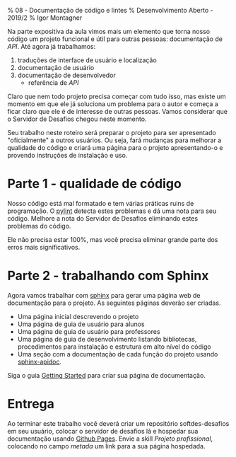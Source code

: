 % 08 - Documentação de código e lintes
% Desenvolvimento Aberto - 2019/2
% Igor Montagner
 
Na parte expositiva da aula vimos mais um elemento que torna nosso código um projeto funcional e útil para outras pessoas: documentação de *API*. Até agora já trabalhamos:

1. traduções de interface de usuário e localização
1. documentação de usuário
2. documentação de desenvolvedor
    * referência de *API*

Claro que nem todo projeto precisa começar com tudo isso, mas existe um momento em que ele já soluciona um problema para o autor e começa a ficar claro que ele é de interesse de outras pessoas. Vamos considerar que o Servidor de Desafios chegou neste momento. 

Seu trabalho neste roteiro será preparar o projeto para ser apresentado "oficialmente" a outros usuários. Ou seja, fará mudanças para melhorar a qualidade do código e criará uma página para o projeto apresentando-o e provendo instruções de instalação e uso. 

# Parte 1 - qualidade de código

Nosso código está mal formatado e tem várias práticas ruins de programação. O [pylint](https://www.pylint.org/) detecta estes problemas e dá uma nota para seu código. Melhore a nota do Servidor de Desafios eliminando estes problemas do código. 

Ele não precisa estar 100%, mas você precisa eliminar grande parte dos erros mais significativos. 

# Parte 2 - trabalhando com Sphinx

Agora vamos trabalhar com [sphinx](https://www.sphinx-doc.org/en/master/) para gerar uma página web de documentação para o projeto. As seguintes páginas deverão ser criadas.

* Uma página inicial descrevendo o projeto
* Uma página de guia de usuário para alunos
* Uma página de guia de usuário para professores
* Uma página de guia de desenvolvimento listando bibliotecas, procedimentos para instalação e estrutura em alto nível do código
* Uma seção com a documentação de cada função do projeto usando [sphinx-apidoc](https://www.sphinx-doc.org/en/master/man/sphinx-apidoc.html).

Siga o guia [Getting Started](https://www.sphinx-doc.org/en/master/usage/quickstart.html) para criar sua página de documentação. 

# Entrega

Ao terminar este trabalho você deverá criar um repositório softdes-desafios em seu usuário, colocar o servidor de desafios lá e hospedar sua documentação usando [Github Pages](https://pages.github.com/). Envie a skill *Projeto profissional*, colocando no campo *metada* um link para a sua página hospedada. 
